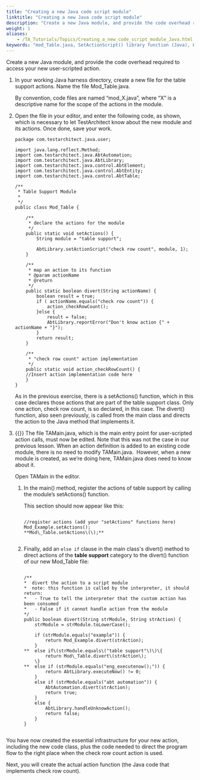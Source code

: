 ```yaml
--- 
title: "Creating a new Java code script module"
linktitle: "Creating a new Java code script module"
description: "Create a new Java module, and provide the code overhead required to access your new user-scripted action."
weight: 1
aliases: 
    - /TA_Tutorials/Topics/Creating_a_new_code_script_module_Java.html
keywords: "mod_Table.java, SetActionScript() library function (Java), LIBRARY, TestArchitect object (Java), SetActionScript() function, SetActions() Java harness function, check row count, Java-scripted action, divert() Java harness function, TAMain.java, Java harness file, editing"
---
```


Create a new Java module, and provide the code overhead required to access your new user-scripted action.

1.  In your working Java harness directory, create a new file for the table support actions. Name the file Mod\_Table.java. 

    By convention, code files are named “mod\_X.java”, where “X” is a descriptive name for the scope of the actions in the module.

2.  Open the file in your editor, and enter the following code, as shown, which is necessary to let TestArchitect know about the new module and its actions. Once done, save your work.

    ```
    package com.testarchitect.java.user;
    
    import java.lang.reflect.Method;
    import com.testarchitect.java.AbtAutomation;
    import com.testarchitect.java.AbtLibrary;
    import com.testarchitect.java.control.AbtElement;
    import com.testarchitect.java.control.AbtEntity;
    import com.testarchitect.java.control.AbtTable;
    
    /**
     * Table Support Module
     *
     */
    public class Mod_Table {
    	
    	/**
    	 * declare the actions for the module
    	 */
    	public static void setActions() {
    		String module = "table support";
    	
    		AbtLibrary.setActionScript("check row count", module, 1);
    	}
    
    	/**
    	 * map an action to its function
    	 * @param actionName
    	 * @return
    	 */
    	public static boolean divert(String actionName) {
    		boolean result = true;
    		if ( actionName.equals("check row count")) { 
    			action_checkRowCount();
    		}else {
    			result = false;
    			AbtLibrary.reportError("Don't know action {" + actionName + "}");
    		}
    		return result;
    	}
    
    	/**
    	 * "check row count" action implementation
    	 */
    	public static void action_checkRowCount() {     
        //Insert action implementation code here
        }
    }
    ```

    As in the previous exercise, there is a setActions\(\) function, which in this case declares those actions that are part of the table support class. Only one action, check row count, is so declared, in this case. The divert\(\) function, also seen previously, is called from the main class and directs the action to the Java method that implements it.

3.  {{<note>}} The file TAMain.java, which is the main entry point for user-scripted action calls, must now be edited. Note that this was not the case in our previous lesson. When an action definition is added to an existing code module, there is no need to modify TAMain.java.  However, when a new module is created, as we’re doing here, TAMain.java does need to know about it.

    Open TAMain in the editor.

    1.  In the main\(\) method, register the actions of table support by calling the module’s setActions\(\) function.

        This section should now appear like this:

        ```
        
        //register actions (add your "setActions" functions here)
        Mod_Example.setActions();
        **Mod\_Table.setActions\(\);**
                                
        ```

    2.  Finally, add an `else if` clause in the main class's divert\(\) method to direct actions of the **table support** category to the divert\(\) function of our new Mod\_Table file:

        ```
        
        /**
        *  divert the action to a script module
        *  note: this function is called by the interpreter, it should return:
        *   - True to tell the interpreter that the custom action has been consumed
        *   - False if it cannot handle action from the module
        */
        public boolean divert(String strModule, String strAction) {
        	strModule = strModule.toLowerCase();
        
        	if (strModule.equals("example")) {
        		return Mod_Example.divert(strAction);
        	}
        **	else if\(strModule.equals\("table support"\)\)\{
        		return Mod\_Table.divert\(strAction\);
        	\}
        **	else if (strModule.equals("eng_executenow();")) {
        		return AbtLibrary.executeNow() != 0;
        	} 
        	else if (strModule.equals("abt automation")) {
        		AbtAutomation.divert(strAction);
        		return true;
        	}
        	else {
        		AbtLibrary.handleUnknowAction();
        		return false;
        	}
        }
                                    
        ```


You have now created the essential infrastructure for your new action, including the new code class, plus the code needed to direct the program flow to the right place when the check row count action is used.

Next, you will create the actual action function \(the Java code that implements check row count\).



